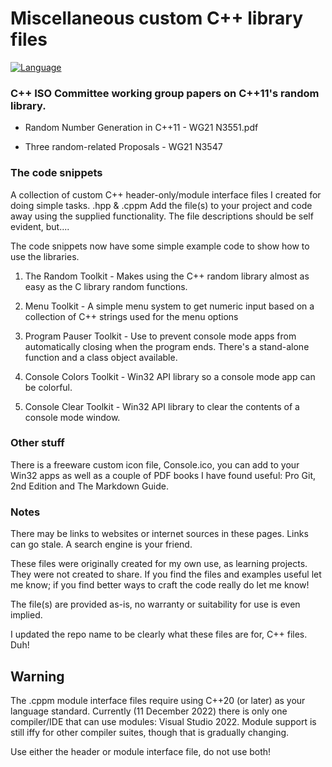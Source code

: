 # Miscellaneous custom C++ library files
[![Language](https://img.shields.io/badge/Language-C%2B%2B%2C%20C%2B%2B20%2C%20C%2B%2B23%20%26%20Win32-blue)](https://github.com/GeorgePimpleton/misc_files/)

### C++ ISO Committee working group papers on C++11's random library.
+ Random Number Generation in C++11 - WG21 N3551.pdf
    
+ Three random-related Proposals - WG21 N3547

### The code snippets
A collection of custom C++ header-only/module interface files I created for doing simple tasks.  .hpp & .cppm  Add the file(s) to your project and code away using the supplied functionality.  The file descriptions should be self evident, but....

The code snippets now have some simple example code to show how to use the libraries.

1. The Random Toolkit - Makes using the C++ random library almost as easy as the C library random functions.

2. Menu Toolkit - A simple menu system to get numeric input based on a collection of C++ strings used for the menu options

3. Program Pauser Toolkit - Use to prevent console mode apps from automatically closing when the program ends.  There's a stand-alone function and a class object available.

4. Console Colors Toolkit - Win32 API library so a console mode app can be colorful.

5. Console Clear Toolkit - Win32 API library to clear the contents of a console mode window.

### Other stuff
There is a freeware custom icon file, Console.ico, you can add to your Win32 apps as well as a couple of PDF books I have found useful: Pro Git, 2nd Edition and The Markdown Guide.

### Notes
There may be links to websites or internet sources in these pages. Links can go stale. A search engine is your friend.

These files were originally created for my own use, as learning projects.  They were not created to share.  If you find the files and examples useful let me know; if you find better ways to craft the code really do let me know!

The file(s) are provided as-is, no warranty or suitability for use is even implied.

I updated the repo name to be clearly what these files are for, C++ files.  Duh!

## Warning
The .cppm module interface files require using C++20 (or later) as your language standard.  Currently (11 December 2022) there is only one compiler/IDE that can use modules: Visual Studio 2022.  Module support is still iffy for other compiler suites, though that is gradually changing.

Use either the header or module interface file, do not use both!
